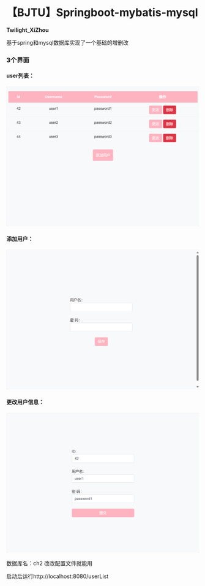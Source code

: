 # 【BJTU】Springboot-mybatis-mysql

**Twilight_XiZhou**

 基于spring和mysql数据库实现了一个基础的增删改

### 3个界面

#### user列表：

![image-20240325225343123](README.assets/image-20240325225343123.png)

#### 添加用户：

![image-20240325225351838](README.assets/image-20240325225351838.png)

#### 更改用户信息：

![image-20240325225358630](README.assets/image-20240325225358630.png)

数据库名：ch2    改改配置文件就能用

启动后运行http://localhost:8080/userList
